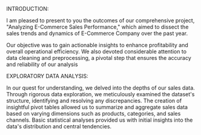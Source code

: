 INTRODUCTION:

I am pleased to present to you the outcomes of our comprehensive project, "Analyzing E-Commerce Sales Performance," which aimed to dissect the sales trends and dynamics of E-Commerce Company over the past year.

Our objective was to gain actionable insights to enhance profitability and overall operational efficiency. We also devoted considerable attention to data cleaning and preprocessing, a pivotal step that ensures the accuracy and reliability of our analysis

EXPLORATORY DATA ANALYSIS:

In our quest for understanding, we delved into the depths of our sales data. Through rigorous data exploration, we meticulously examined the dataset's structure, identifying and resolving any discrepancies.
The creation of insightful pivot tables allowed us to summarize and aggregate sales data based on varying dimensions such as products, categories, and sales channels.
Basic statistical analyses provided us with initial insights into the data's distribution and central tendencies.            
